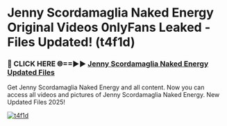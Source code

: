 # Jenny Scordamaglia Naked Energy Original Videos 0nlyFans Leaked - Files Updated! (t4f1d)

<h3>🔴 CLICK HERE 🌐==►► <a href="https://tinyurl.com/up5wt9bj" rel="nofollow">Jenny Scordamaglia Naked Energy Updated Files</a></h3>

Get Jenny Scordamaglia Naked Energy and all content. Now you can access all videos and pictures of Jenny Scordamaglia Naked Energy. New Updated Files 2025!

[![t4f1d](https://i.imgur.com/ABiUzMV.gif)](https://tinyurl.com/up5wt9bj)

